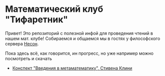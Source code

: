 # Математический клуб "Тифаретник"
Привет! Это репозиторий с полезной инфой для проведения чтений в нашем мат. клубе! Собираемся и общаемся мы в гостях у философского сервера [Несон](https://discord.gg/GNb2u4m). 

Пока здесь всё, как говорится, ин прогресс, но уже например можно посмотреть и скачать 
- [Конспект "Введения в метаматематику", Стивена Клини](https://github.com/nerdladybug/math_club/blob/main/metamath_intro_%D1%81.pdf)
